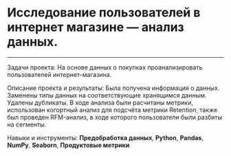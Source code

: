 # Исследование пользователей в интернет магазине — анализ данных.
*** 
Задачи проекта:
На основе данных о покупках проанализировать пользователей интернет-магазина.

Описание проекта и результаты:
Была получена информация о данных. Заменены типы данных на соответствующие хранящимся данным. Удалены дубликаты. В ходе анализа были расчитаны метрики, использован когортный анализ для подсчёта метрики Retention, также был проведен RFM-анализ, в ходе которого пользователи были разбиты на сегменты.

Навыки и инструменты: **Предобработка данных**, **Python**, **Pandas**, **NumPy**, **Seaborn**, **Продуктовые метрики**
